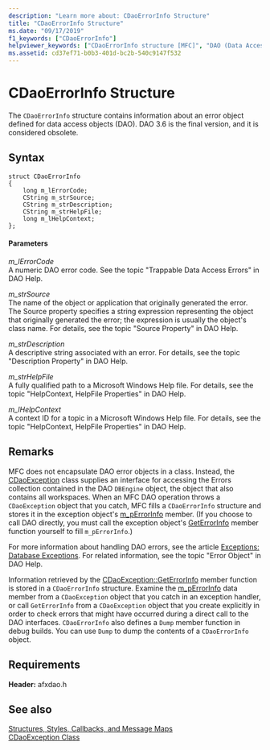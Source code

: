 ```yaml
---
description: "Learn more about: CDaoErrorInfo Structure"
title: "CDaoErrorInfo Structure"
ms.date: "09/17/2019"
f1_keywords: ["CDaoErrorInfo"]
helpviewer_keywords: ["CDaoErrorInfo structure [MFC]", "DAO (Data Access Objects), Errors collection"]
ms.assetid: cd37ef71-b0b3-401d-bc2b-540c9147f532
---
```

# CDaoErrorInfo Structure

The `CDaoErrorInfo` structure contains information about an error object defined for data access objects (DAO). DAO 3.6 is the final version, and it is considered obsolete.

## Syntax

```
struct CDaoErrorInfo
{
    long m_lErrorCode;
    CString m_strSource;
    CString m_strDescription;
    CString m_strHelpFile;
    long m_lHelpContext;
};
```

#### Parameters

*m_lErrorCode*<br/>
A numeric DAO error code. See the topic "Trappable Data Access Errors" in DAO Help.

*m_strSource*<br/>
The name of the object or application that originally generated the error. The Source property specifies a string expression representing the object that originally generated the error; the expression is usually the object's class name. For details, see the topic "Source Property" in DAO Help.

*m_strDescription*<br/>
A descriptive string associated with an error. For details, see the topic "Description Property" in DAO Help.

*m_strHelpFile*<br/>
A fully qualified path to a Microsoft Windows Help file. For details, see the topic "HelpContext, HelpFile Properties" in DAO Help.

*m_lHelpContext*<br/>
A context ID for a topic in a Microsoft Windows Help file. For details, see the topic "HelpContext, HelpFile Properties" in DAO Help.

## Remarks

MFC does not encapsulate DAO error objects in a class. Instead, the [CDaoException](../../mfc/reference/cdaoexception-class.md) class supplies an interface for accessing the Errors collection contained in the DAO `DBEngine` object, the object that also contains all workspaces. When an MFC DAO operation throws a `CDaoException` object that you catch, MFC fills a `CDaoErrorInfo` structure and stores it in the exception object's [m_pErrorInfo](../../mfc/reference/cdaoexception-class.md#m_perrorinfo) member. (If you choose to call DAO directly, you must call the exception object's [GetErrorInfo](../../mfc/reference/cdaoexception-class.md#geterrorinfo) member function yourself to fill `m_pErrorInfo`.)

For more information about handling DAO errors, see the article [Exceptions: Database Exceptions](../../mfc/exceptions-database-exceptions.md). For related information, see the topic "Error Object" in DAO Help.

Information retrieved by the [CDaoException::GetErrorInfo](../../mfc/reference/cdaoexception-class.md#geterrorinfo) member function is stored in a `CDaoErrorInfo` structure. Examine the [m_pErrorInfo](../../mfc/reference/cdaoexception-class.md#m_perrorinfo) data member from a `CDaoException` object that you catch in an exception handler, or call `GetErrorInfo` from a `CDaoException` object that you create explicitly in order to check errors that might have occurred during a direct call to the DAO interfaces. `CDaoErrorInfo` also defines a `Dump` member function in debug builds. You can use `Dump` to dump the contents of a `CDaoErrorInfo` object.

## Requirements

**Header:** afxdao.h

## See also

[Structures, Styles, Callbacks, and Message Maps](../../mfc/reference/structures-styles-callbacks-and-message-maps.md)<br/>
[CDaoException Class](../../mfc/reference/cdaoexception-class.md)
